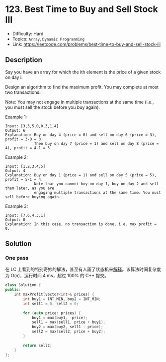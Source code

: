 # 123. Best Time to Buy and Sell Stock III

- Difficulty: Hard
- Topics: `Array`, `Dynamic Programming`
- Link: https://leetcode.com/problems/best-time-to-buy-and-sell-stock-iii

## Description

Say you have an array for which the ith element is the price of a given stock on day i.

Design an algorithm to find the maximum profit. You may complete at most two transactions.

Note: You may not engage in multiple transactions at the same time (i.e., you must sell the stock before you buy again).

Example 1:

```
Input: [3,3,5,0,0,3,1,4]
Output: 6
Explanation: Buy on day 4 (price = 0) and sell on day 6 (price = 3), profit = 3-0 = 3.
             Then buy on day 7 (price = 1) and sell on day 8 (price = 4), profit = 4-1 = 3.
```

Example 2:

```
Input: [1,2,3,4,5]
Output: 4
Explanation: Buy on day 1 (price = 1) and sell on day 5 (price = 5), profit = 5-1 = 4.
             Note that you cannot buy on day 1, buy on day 2 and sell them later, as you are
             engaging multiple transactions at the same time. You must sell before buying again.
```

Example 3:

```
Input: [7,6,4,3,1]
Output: 0
Explanation: In this case, no transaction is done, i.e. max profit = 0.
```

## Solution

### One pass

在 LC 上看到的特别奇妙的解法，甚至有人画了状态机来[解释](https://leetcode.com/problems/best-time-to-buy-and-sell-stock-iii/discuss/149383/Easy-DP-solution-using-state-machine-O(n)-time-complexity-O(1)-space-complexity)。该算法时间复杂度为 O(n)，运行时间 4 ms，超过 100% 的 C++ 提交。

```cpp
class Solution {
public:
    int maxProfit(vector<int>& prices) {
        int buy1 = INT_MIN, buy2 = INT_MIN;
        int sell1 = 0, sell2 = 0;
        
        for (auto price: prices) {
            buy1 = max(buy1, -price);
            sell1 = max(sell1, price + buy1);
            buy2 = max(buy2, sell1 - price);
            sell2 = max(sell2, price + buy2);
        }
        
        return sell2;
    }
};
```
